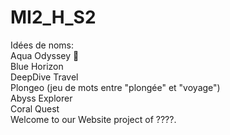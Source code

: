 # MI2_H_S2
Idées de noms:<br>
Aqua Odyssey 🌊<br>
Blue Horizon<br>
DeepDive Travel<br>
Plongeo (jeu de mots entre "plongée" et "voyage")<br>
Abyss Explorer<br>
Coral Quest<br>
Welcome to our Website project of ????. 
